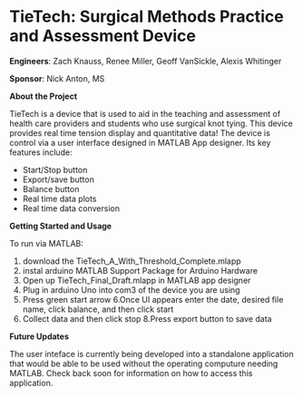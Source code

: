 # TieTech: Surgical Methods Practice and Assessment Device
**Engineers**: Zach Knauss, Renee Miller, Geoff VanSickle, Alexis Whitinger 

**Sponsor**: Nick Anton, MS

**About the Project**

TieTech is a device that is used to aid in the teaching and assessment of health care providers and students who use surgical knot tying. This device provides real time tension display and quantitative data! The device is control via a user interface designed in MATLAB App designer. Its key features include: 
- Start/Stop button
- Export/save button
- Balance button
- Real time data plots
- Real time data conversion

**Getting Started and Usage**

To run via MATLAB:
1. download the TieTech_A_With_Threshold_Complete.mlapp
2. instal arduino MATLAB Support Package for Arduino Hardware
3. Open up TieTech_Final_Draft.mlapp in MATLAB app designer
4. Plug in arduino Uno into com3 of the device you are using
5. Press green start arrow
6.Once UI appears enter the date, desired file name, click balance, and then click start
7. Collect data and then click stop
8.Press export button to save data

**Future Updates**

The user inteface is currently being developed into a standalone application that would be able to be used without the operating computure needing MATLAB. Check back soon for information on how to access this application.






  
  
